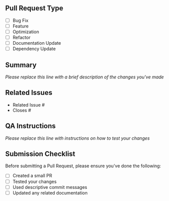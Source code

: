 <!--
     For Work In Progress Pull Requests, please use the Draft PR feature,
     see https://github.blog/2019-02-14-introducing-draft-pull-requests/ for further details.

     For a timely review/response, please avoid force-pushing additional
     commits if your PR already received reviews or comments.
-->

## Pull Request Type
- [ ] Bug Fix
- [ ] Feature
- [ ] Optimization
- [ ] Refactor
- [ ] Documentation Update
- [ ] Dependency Update

## Summary
_Please replace this line with a brief description of the changes you've made_

## Related Issues

<!--
For pull requests that relate or close an issue, please include them
below.  We like to follow [Github's guidance on linking issues to pull requests](https://docs.github.com/en/issues/tracking-your-work-with-issues/linking-a-pull-request-to-an-issue).

For example having the text: "closes #1234" would connect the current pull
request to issue 1234.  And when we merge the pull request, Github will
automatically close the issue.
-->

- Related Issue #
- Closes #

## QA Instructions

_Please replace this line with instructions on how to test your changes_

## Submission Checklist
Before submitting a Pull Request, please ensure you've done the following:
<!-- - [ ] Read the [contributing guide](.github/CONTRIBUTING.md)
- [ ] Read the [code of conduct](.github/CODE_OF_CONDUCT.md) -->
- [ ] Created a small PR
- [ ] Tested your changes
- [ ] Used descriptive commit messages
- [ ] Updated any related documentation
